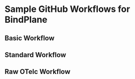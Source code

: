 # Sample GitHub Workflows for BindPlane
## Basic Workflow
## Standard Workflow
## Raw OTelc Workflow
